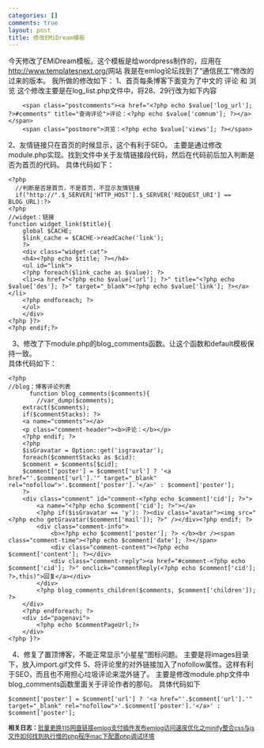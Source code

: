 ```yaml
--- 
categories: []
comments: true
layout: post
title: 修改EMiDream模板
---
```

今天修改了EMiDream模板。这个模板是给wordpress制作的，应用在<a href="http://www.templatesnext.org/">http://www.templatesnext.org/</a>网站
我是在emlog论坛找到了“通信民工”修改的过来的版本。
我所做的修改如下：
1、首页每条博客下面变为了中文的 评论 和 浏览
这个修改主要是在log_list.php文件中，将28、29行改为如下内容


``` 
    <span class="postcomments"><a href="<?php echo $value['log_url']; ?>#comments" title="查询评论">评论：<?php echo $value['comnum']; ?></a></span>
    <span class="postmore">浏览：<?php echo $value['views']; ?></span>
```

 2、友情链接只在首页的时候显示，这个有利于SEO。
主要是通过修改module.php实现。找到文件中关于友情链接段代码，然后在代码前后加入判断是否为首页的代码。
具体代码如下：


``` 
<?php
  //判断是否是首页，不是首页，不显示友情链接
  if("http://".$_SERVER['HTTP_HOST'].$_SERVER['REQUEST_URI'] == BLOG_URL):?>
<?php
//widget：链接
function widget_link($title){
	global $CACHE; 
	$link_cache = $CACHE->readCache('link');
	?>
	<div class="widget-cat">
	<h4><?php echo $title; ?></h4>
	<ul id="link">
	<?php foreach($link_cache as $value): ?>
	<li><a href="<?php echo $value['url']; ?>" title="<?php echo $value['des']; ?>" target="_blank"><?php echo $value['link']; ?></a></li>
	<?php endforeach; ?>
	</ul>
	</div>
<?php }?>
<?php endif;?>
```

  
3、修改了下module.php的blog_comments函数。让这个函数和default模板保持一致。<br>
具体代码如下：


``` 
<?php
//blog：博客评论列表
      function blog_comments($comments){
        //var_dump($comments);
    extract($comments);
    if($commentStacks): ?>
	<a name="comments"></a>
	<p class="comment-header"><b>评论：</b></p>
	<?php endif; ?>
	<?php
	$isGravatar = Option::get('isgravatar');
	foreach($commentStacks as $cid):
    $comment = $comments[$cid];
	$comment['poster'] = $comment['url'] ? '<a href="'.$comment['url'].'" target="_blank" rel="nofollow">'.$comment['poster'].'</a>' : $comment['poster'];
	?>
	<div class="comment" id="comment-<?php echo $comment['cid']; ?>">
		<a name="<?php echo $comment['cid']; ?>"></a>
		<?php if($isGravatar == 'y'): ?><div class="avatar"><img src="<?php echo getGravatar($comment['mail']); ?>" /></div><?php endif; ?>
		<div class="comment-info">
			<b><?php echo $comment['poster']; ?> </b><br /><span class="comment-time"><?php echo $comment['date']; ?></span>
			<div class="comment-content"><?php echo $comment['content']; ?></div>
			<div class="comment-reply"><a href="#comment-<?php echo $comment['cid']; ?>" onclick="commentReply(<?php echo $comment['cid']; ?>,this)">回复</a></div>
		</div>
		<?php blog_comments_children($comments, $comment['children']); ?>
	</div>
	<?php endforeach; ?>
    <div id="pagenavi">
	    <?php echo $commentPageUrl;?>
    </div>
<?php }?>
```

  
4、修复了置顶博客，不能正常显示“小星星”图标问题。
主要是将images目录下，放入import.gif文件
5、将评论里的对外链接加入了nofollow属性。这样有利于SEO，而且也不用担心垃圾评论来混外链了。
主要是修改module.php文件中blog_comments函数里面关于评论作者的那句。
具体代码如下


``` 
$comment['poster'] = $comment['url'] ? '<a href="'.$comment['url'].'" target="_blank" rel="nofollow">'.$comment['poster'].'</a>' : $comment['poster'];
```

<div id="related_log" style="font-size:12px">
<b>相关日志：</b><a href="http://xinlogs.com/update-115disk-urls">批量更换115网盘链接</a><a href="http://xinlogs.com/emlog-alipay-pulgin">emlog支付插件发布</a><a href="http://xinlogs.com/emlog-optimize-via-minify">emlog访问速度优化之minify整合css与js文件</a><a href="http://xinlogs.com/check-slow-php-script">如何找到执行慢的php程序</a><a href="http://xinlogs.com/mac-xdebug-netbeans-config">mac下配置php调试环境</a>
</div>
